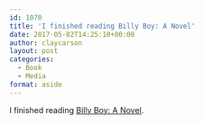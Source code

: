 ```yaml
---
id: 1070
title: 'I finished reading Billy Boy: A Novel'
date: 2017-05-02T14:25:10+00:00
author: claycarson
layout: post
categories: 
  - Book
  - Media
format: aside
---
```

I finished reading [Billy Boy: A Novel](http://amazon.com/exec/obidos/ASIN/B000FBJG90/claycarson0c-20).<!--more-->